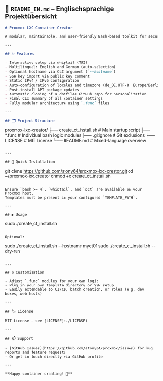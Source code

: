 
## 📄 `README_EN.md` – Englischsprachige Projektübersicht

```markdown
# Proxmox LXC Container Creator

A modular, maintainable, and user-friendly Bash-based toolkit for securely creating and configuring LXC containers on Proxmox VE.

---

## ✨ Features

- Interactive setup via whiptail (TUI)
- Multilingual: English and German (auto-selection)
- Optional hostname via CLI argument (`--hostname`)
- SSH key import via public key comment
- Static IPv4 / IPv6 configuration
- Auto-configuration of locales and timezone (de_DE.UTF-8, Europe/Berlin)
- Post-install APT package updates
- Automatic cloning of a dotfiles GitHub repo for personalization
- Final CLI summary of all container settings
- Fully modular architecture using `.func` files

---

## 🗂 Project Structure

```
proxmox-lxc-creator/
├── create_ct_install.sh    # Main startup script
├── *.func                  # Individual bash logic modules
├── .gitignore              # Git exclusions
├── LICENSE                 # MIT License
└── README.md               # Mixed-language overview
```

---

## 🔧 Quick Installation

```
git clone https://github.com/stony64/proxmox-lxc-creator.git
cd ~/proxmox-lxc.creator
chmod +x create_ct_install.sh
```

Ensure `bash >= 4`, `whiptail`, and `pct` are available on your Proxmox host.
Templates must be present in your configured `TEMPLATE_PATH`.

---

## ▶️ Usage

```
sudo ./create_ct_install.sh
```

Optional:

```
sudo ./create_ct_install.sh --hostname myct01
sudo ./create_ct_install.sh --dry-run
```

---

## ⚙️ Customization

- Adjust `.func` modules for your own logic
- Plug in your own template directory or SSH setup
- Easily extendable to CI/CD, batch creation, or roles (e.g. dev boxes, web hosts)

---

## 🏷 License

MIT License – see [LICENSE](./LICENSE)

---

## 📫 Support

- [GitHub Issues](https://github.com/stony64/proxmox/issues) for bug reports and feature requests
- Or get in touch directly via GitHub profile

---

**Happy container creating! 🧱**
```
